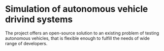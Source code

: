 # Simulation of autonomous vehicle drivind systems
The project offers an open-source solution to an existing problem of testing autonomous vehicles, that is flexible enough to fulfill the needs of wide range of developers.
